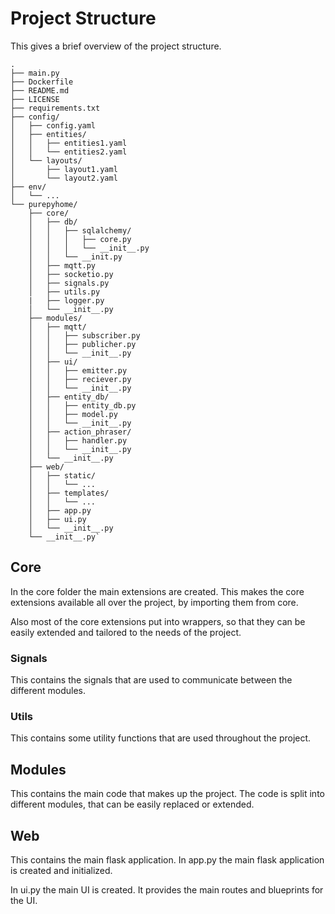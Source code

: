 
# Project Structure
This gives a brief overview of the project structure.


```plaintext
.
├── main.py
├── Dockerfile
├── README.md
├── LICENSE
├── requirements.txt
├── config/
│   ├── config.yaml
│   ├── entities/
│   │   ├── entities1.yaml
│   │   └── entities2.yaml
│   └── layouts/
│       ├── layout1.yaml
│       └── layout2.yaml
├── env/
│   └── ...
└── purepyhome/
    ├── core/
    │   ├── db/
    │   │   ├── sqlalchemy/
    │   │   │   ├── core.py
    │   │   │   └── __init__.py
    │   │   └── __init.py
    │   ├── mqtt.py
    │   ├── socketio.py
    │   ├── signals.py
    │   ├── utils.py
    |   ├── logger.py
    │   └── __init__.py
    ├── modules/
    │   ├── mqtt/
    │   │   ├── subscriber.py
    │   │   ├── publicher.py
    │   │   └── __init__.py
    │   ├── ui/
    │   │   ├── emitter.py
    │   │   ├── reciever.py
    │   │   └── __init__.py
    │   ├── entity_db/
    │   │   ├── entity_db.py
    │   │   ├── model.py
    │   │   └── __init__.py
    │   ├── action_phraser/
    │   │   ├── handler.py
    │   │   └── __init__.py
    │   └── __init__.py
    ├── web/
    │   ├── static/
    │   │   └── ...
    │   ├── templates/
    │   │   └── ...
    │   ├── app.py
    │   ├── ui.py
    │   └── __init__.py
    └── __init__.py`
```

## Core
In the core folder the main extensions are created. This makes the core extensions available all over the project, by importing them from core. 

Also most of the core extensions put into wrappers, so that they can be easily extended and tailored to the needs of the project.

### Signals
This contains the signals that are used to communicate between the different modules.

### Utils
This contains some utility functions that are used throughout the project.

## Modules
This contains the main code that makes up the project. The code is split into different modules, that can be easily replaced or extended.

## Web
This contains the main flask application. 
In app.py the main flask application is created and initialized.

In ui.py the main UI is created. It provides the main routes and blueprints for the UI.